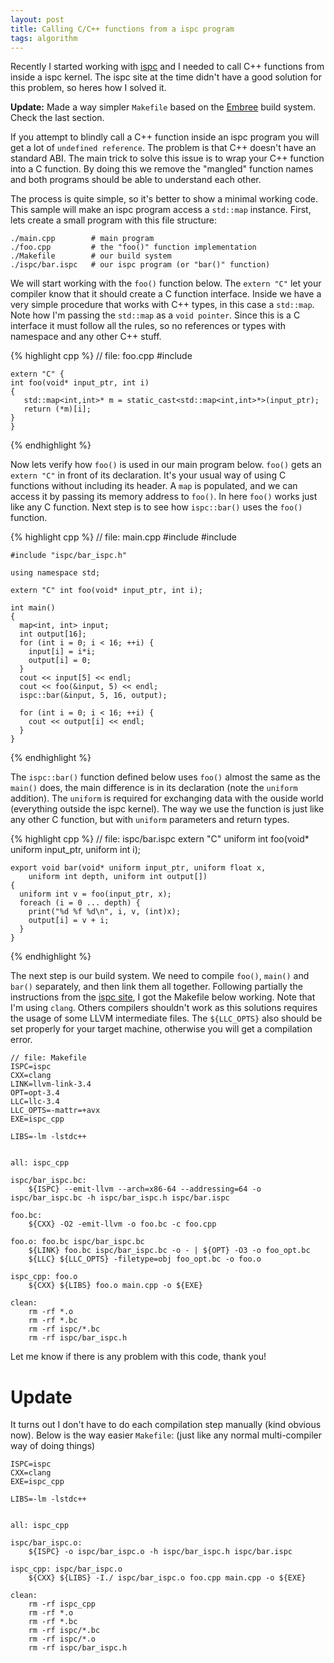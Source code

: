 ```yaml
---
layout: post
title: Calling C/C++ functions from a ispc program
tags: algorithm
---
```


Recently I started working with [ispc][2] and I needed to call C++ functions
from inside a ispc kernel. The ispc site at the time didn't have a good
solution for this problem, so heres how I solved it.


**Update:** Made a way simpler `Makefile` based on the [Embree][1] build system. Check the last section.


If you attempt to blindly call a C++ function inside an ispc program you will
get a lot of `undefined reference`. The problem is that C++ doesn't have an
standard ABI. The main trick to solve this issue is to wrap your C++ function
into a C function. By doing this we remove the "mangled" function names and
both programs should be able to understand each other.


The process is quite simple, so it's better to show a minimal working code.
This sample will make an ispc program access a `std::map` instance.  First,
lets create a small program with this file structure:

    ./main.cpp        # main program
    ./foo.cpp         # the "foo()" function implementation
    ./Makefile        # our build system
    ./ispc/bar.ispc   # our ispc program (or "bar()" function)
    

We will start working with the `foo()` function below. The `extern "C"` let
your compiler know that it should create a C function interface. Inside we have
a very simple procedure that works with C++ types, in this case a `std::map`.
Note how I'm passing the `std::map` as a `void pointer`. Since this is a C
interface it must follow all the rules, so no references or types with
namespace and any other C++ stuff.

{% highlight cpp %}
    // file: foo.cpp
    #include <map>
    
    extern "C" {
    int foo(void* input_ptr, int i)
    {
       std::map<int,int>* m = static_cast<std::map<int,int>*>(input_ptr);
       return (*m)[i];
    }
    }
{% endhighlight %}
    

Now lets verify how `foo()` is used in our main program below. `foo()` gets an
`extern "C"` in front of its declaration. It's your usual way of using C
functions without including its header. A `map` is populated, and we can
access it by passing its memory address to `foo()`. In here `foo()` works just
like any C function. Next step is to see how `ispc::bar()` uses the `foo()`
function.

{% highlight cpp %}
    // file: main.cpp
    #include <iostream>
    #include <map>
    
    #include "ispc/bar_ispc.h"
    
    using namespace std;
    
    extern "C" int foo(void* input_ptr, int i);
    
    int main()
    {
      map<int, int> input;
      int output[16];
      for (int i = 0; i < 16; ++i) {
        input[i] = i*i;
        output[i] = 0;
      }
      cout << input[5] << endl;
      cout << foo(&input, 5) << endl;
      ispc::bar(&input, 5, 16, output);
    
      for (int i = 0; i < 16; ++i) {
        cout << output[i] << endl;
      }
    }
{% endhighlight %}

The `ispc::bar()` function defined below uses `foo()` almost the same as the
`main()` does, the main difference is in its declaration (note the `uniform`
addition). The `uniform` is required for exchanging data with the ouside world
(everything outside the ispc kernel). The way we use the function is just like
any other C function, but with `uniform` parameters and return types.

{% highlight cpp %}
    // file: ispc/bar.ispc
    extern "C" uniform int foo(void* uniform input_ptr, uniform int i);
    
    export void bar(void* uniform input_ptr, uniform float x,
        uniform int depth, uniform int output[])
    {
      uniform int v = foo(input_ptr, x);
      foreach (i = 0 ... depth) {
        print("%d %f %d\n", i, v, (int)x);
        output[i] = v + i;
      }
    }
{% endhighlight %}

The next step is our build system. We need to compile `foo()`, `main()` and
`bar()` separately, and then link them all together. Following partially the
instructions from the [ispc site][3], I got the Makefile below working. Note
that I'm using `clang`. Others compilers shouldn't work as this solutions
requires the usage of some LLVM intermediate files. The `${LLC_OPTS}` also
should be set properly for your target machine, otherwise you will get a
compilation error.

    // file: Makefile
    ISPC=ispc
    CXX=clang
    LINK=llvm-link-3.4
    OPT=opt-3.4
    LLC=llc-3.4
    LLC_OPTS=-mattr=+avx
    EXE=ispc_cpp
    
    LIBS=-lm -lstdc++
    
    
    all: ispc_cpp
    
    ispc/bar_ispc.bc:
        ${ISPC} --emit-llvm --arch=x86-64 --addressing=64 -o ispc/bar_ispc.bc -h ispc/bar_ispc.h ispc/bar.ispc
    
    foo.bc:
        ${CXX} -O2 -emit-llvm -o foo.bc -c foo.cpp
    
    foo.o: foo.bc ispc/bar_ispc.bc
        ${LINK} foo.bc ispc/bar_ispc.bc -o - | ${OPT} -O3 -o foo_opt.bc
        ${LLC} ${LLC_OPTS} -filetype=obj foo_opt.bc -o foo.o
    
    ispc_cpp: foo.o
        ${CXX} ${LIBS} foo.o main.cpp -o ${EXE}
    
    clean:
        rm -rf *.o
        rm -rf *.bc
        rm -rf ispc/*.bc
        rm -rf ispc/bar_ispc.h
    

Let me know if there is any problem with this code, thank you!

Update
======

It turns out I don't have to do each compilation step manually (kind obvious
now). Below is the way easier `Makefile`: (just like any normal multi-compiler
way of doing things)

    ISPC=ispc
    CXX=clang
    EXE=ispc_cpp
    
    LIBS=-lm -lstdc++
    
    
    all: ispc_cpp
    
    ispc/bar_ispc.o:
        ${ISPC} -o ispc/bar_ispc.o -h ispc/bar_ispc.h ispc/bar.ispc
    
    ispc_cpp: ispc/bar_ispc.o
        ${CXX} ${LIBS} -I./ ispc/bar_ispc.o foo.cpp main.cpp -o ${EXE}
    
    clean:
        rm -rf ispc_cpp
        rm -rf *.o
        rm -rf *.bc
        rm -rf ispc/*.bc
        rm -rf ispc/*.o
        rm -rf ispc/bar_ispc.h

 [1]: http://embree.github.io/
 [2]: https://ispc.github.io/
 [3]: https://ispc.github.io/faq.html#is-it-possible-to-inline-ispc-functions-in-c-c-code
